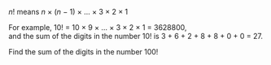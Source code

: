 <p><i>n</i>! means <i>n</i> × (<i>n</i> − 1) × ... × 3 × 2 × 1</p>
<p>For example, 10! = 10 × 9 × ... × 3 × 2 × 1 = 3628800,<br />and the sum of the digits in the number 10! is 3 + 6 + 2 + 8 + 8 + 0 + 0 = 27.</p>
<p>Find the sum of the digits in the number 100!</p>

